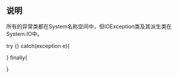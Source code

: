 ## 说明
所有的异常类都在System名称空间中，但IOException类及其派生类在System.IO中。

try
{}
catch(exception e){

}
finally{
    
}